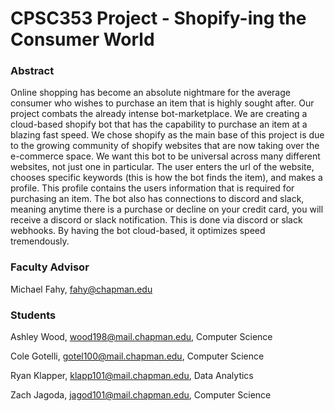 # CPSC353 Project - Shopify-ing the Consumer World

### Abstract
Online shopping has become an absolute nightmare for the average consumer who wishes to purchase an item that is highly sought after. Our project combats the already intense bot-marketplace. We are creating a cloud-based shopify bot that has the capability to purchase an item at a blazing fast speed. We chose shopify as the main base of this project is due to the growing community of shopify websites that are now taking over the e-commerce space. We want this bot to be universal across many different websites, not just one in particular. The user enters the url of the website, chooses specific keywords (this is how the bot finds the item), and makes a profile. This profile contains the users information that is required for purchasing an item. The bot also has connections to discord and slack, meaning anytime there is a purchase or decline on your credit card, you will receive a discord or slack notification. This is done via discord or slack webhooks. By having the bot cloud-based, it optimizes speed tremendously.

### Faculty Advisor
Michael Fahy, fahy@chapman.edu 

### Students
Ashley Wood, wood198@mail.chapman.edu, Computer Science

Cole Gotelli, gotel100@mail.chapman.edu, Computer Science

Ryan Klapper, klapp101@mail.chapman.edu, Data Analytics

Zach Jagoda, jagod101@mail.chapman.edu, Computer Science

